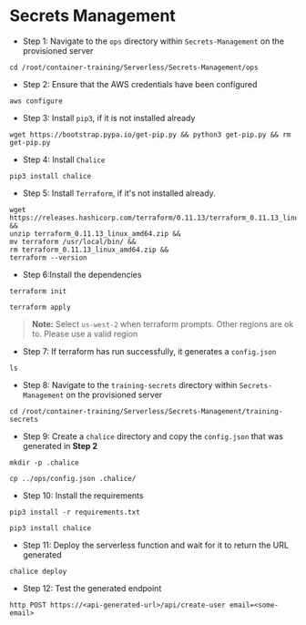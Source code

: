 # Secrets Management


* Step 1: Navigate to the `ops` directory within `Secrets-Management` on the provisioned server

```commandline
cd /root/container-training/Serverless/Secrets-Management/ops
```

* Step 2: Ensure that the AWS credentials have been configured

```commandline
aws configure
```

* Step 3: Install `pip3`, if it is not installed already

```commandline
wget https://bootstrap.pypa.io/get-pip.py && python3 get-pip.py && rm get-pip.py
```

* Step 4: Install `Chalice`

```commandline
pip3 install chalice
```

* Step 5: Install `Terraform`, if it's not installed already.

```commandline
wget https://releases.hashicorp.com/terraform/0.11.13/terraform_0.11.13_linux_amd64.zip &&
unzip terraform_0.11.13_linux_amd64.zip &&
mv terraform /usr/local/bin/ &&
rm terraform_0.11.13_linux_amd64.zip &&
terraform --version
```

* Step 6:Install the dependencies

```commandline
terraform init
```
```commandline
terraform apply
```

> **Note:**  Select `us-west-2` when terraform prompts. Other regions are ok to. Please use a valid region

* Step 7: If terraform has run successfully, it generates a `config.json`

```commandline
ls
```

* Step 8: Navigate to the `training-secrets` directory within `Secrets-Management` on the provisioned server

```commandline
cd /root/container-training/Serverless/Secrets-Management/training-secrets
```

* Step 9: Create a `chalice` directory and copy the `config.json` that was generated in **Step 2**

```commandline
mkdir -p .chalice
```
```commandline
cp ../ops/config.json .chalice/
```

* Step 10: Install the requirements

```commandline
pip3 install -r requirements.txt
```
```commandline
pip3 install chalice
```

* Step 11: Deploy the serverless function and wait for it to return the URL generated

```commandline
chalice deploy
```

* Step 12: Test the generated endpoint

```commandline
http POST https://<api-generated-url>/api/create-user email=<some-email>
```
